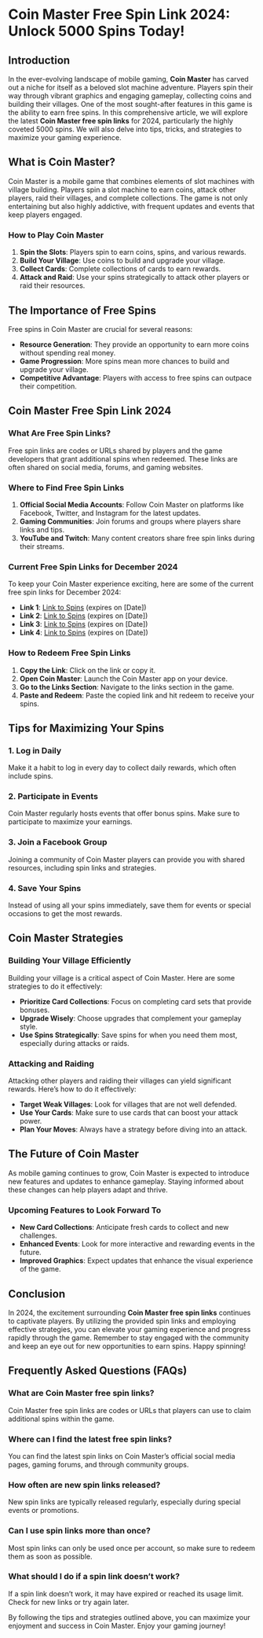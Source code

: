 # Coin Master Free Spin Link 2024: Unlock 5000 Spins Today!

## Introduction

In the ever-evolving landscape of mobile gaming, **Coin Master** has carved out a niche for itself as a beloved slot machine adventure. Players spin their way through vibrant graphics and engaging gameplay, collecting coins and building their villages. One of the most sought-after features in this game is the ability to earn free spins. In this comprehensive article, we will explore the latest **Coin Master free spin links** for 2024, particularly the highly coveted 5000 spins. We will also delve into tips, tricks, and strategies to maximize your gaming experience.

## What is Coin Master?

Coin Master is a mobile game that combines elements of slot machines with village building. Players spin a slot machine to earn coins, attack other players, raid their villages, and complete collections. The game is not only entertaining but also highly addictive, with frequent updates and events that keep players engaged.

### How to Play Coin Master

1. **Spin the Slots**: Players spin to earn coins, spins, and various rewards.
2. **Build Your Village**: Use coins to build and upgrade your village.
3. **Collect Cards**: Complete collections of cards to earn rewards.
4. **Attack and Raid**: Use your spins strategically to attack other players or raid their resources.

## The Importance of Free Spins

Free spins in Coin Master are crucial for several reasons:

- **Resource Generation**: They provide an opportunity to earn more coins without spending real money.
- **Game Progression**: More spins mean more chances to build and upgrade your village.
- **Competitive Advantage**: Players with access to free spins can outpace their competition.

## Coin Master Free Spin Link 2024

### What Are Free Spin Links?

Free spin links are codes or URLs shared by players and the game developers that grant additional spins when redeemed. These links are often shared on social media, forums, and gaming websites.

### Where to Find Free Spin Links

1. **Official Social Media Accounts**: Follow Coin Master on platforms like Facebook, Twitter, and Instagram for the latest updates.
2. **Gaming Communities**: Join forums and groups where players share links and tips.
3. **YouTube and Twitch**: Many content creators share free spin links during their streams.

### Current Free Spin Links for December 2024

To keep your Coin Master experience exciting, here are some of the current free spin links for December 2024:

- **Link 1**: [Link to Spins](#) (expires on [Date])
- **Link 2**: [Link to Spins](#) (expires on [Date])
- **Link 3**: [Link to Spins](#) (expires on [Date])
- **Link 4**: [Link to Spins](#) (expires on [Date])

### How to Redeem Free Spin Links

1. **Copy the Link**: Click on the link or copy it.
2. **Open Coin Master**: Launch the Coin Master app on your device.
3. **Go to the Links Section**: Navigate to the links section in the game.
4. **Paste and Redeem**: Paste the copied link and hit redeem to receive your spins.

## Tips for Maximizing Your Spins

### 1. Log in Daily

Make it a habit to log in every day to collect daily rewards, which often include spins.

### 2. Participate in Events

Coin Master regularly hosts events that offer bonus spins. Make sure to participate to maximize your earnings.

### 3. Join a Facebook Group

Joining a community of Coin Master players can provide you with shared resources, including spin links and strategies.

### 4. Save Your Spins

Instead of using all your spins immediately, save them for events or special occasions to get the most rewards.

## Coin Master Strategies

### Building Your Village Efficiently

Building your village is a critical aspect of Coin Master. Here are some strategies to do it effectively:

- **Prioritize Card Collections**: Focus on completing card sets that provide bonuses.
- **Upgrade Wisely**: Choose upgrades that complement your gameplay style.
- **Use Spins Strategically**: Save spins for when you need them most, especially during attacks or raids.

### Attacking and Raiding

Attacking other players and raiding their villages can yield significant rewards. Here’s how to do it effectively:

- **Target Weak Villages**: Look for villages that are not well defended.
- **Use Your Cards**: Make sure to use cards that can boost your attack power.
- **Plan Your Moves**: Always have a strategy before diving into an attack.

## The Future of Coin Master

As mobile gaming continues to grow, Coin Master is expected to introduce new features and updates to enhance gameplay. Staying informed about these changes can help players adapt and thrive.

### Upcoming Features to Look Forward To

- **New Card Collections**: Anticipate fresh cards to collect and new challenges.
- **Enhanced Events**: Look for more interactive and rewarding events in the future.
- **Improved Graphics**: Expect updates that enhance the visual experience of the game.

## Conclusion

In 2024, the excitement surrounding **Coin Master free spin links** continues to captivate players. By utilizing the provided spin links and employing effective strategies, you can elevate your gaming experience and progress rapidly through the game. Remember to stay engaged with the community and keep an eye out for new opportunities to earn spins. Happy spinning!

## Frequently Asked Questions (FAQs)

### What are Coin Master free spin links?

Coin Master free spin links are codes or URLs that players can use to claim additional spins within the game.

### Where can I find the latest free spin links?

You can find the latest spin links on Coin Master’s official social media pages, gaming forums, and through community groups.

### How often are new spin links released?

New spin links are typically released regularly, especially during special events or promotions.

### Can I use spin links more than once?

Most spin links can only be used once per account, so make sure to redeem them as soon as possible.

### What should I do if a spin link doesn’t work?

If a spin link doesn’t work, it may have expired or reached its usage limit. Check for new links or try again later.

By following the tips and strategies outlined above, you can maximize your enjoyment and success in Coin Master. Enjoy your gaming journey!
